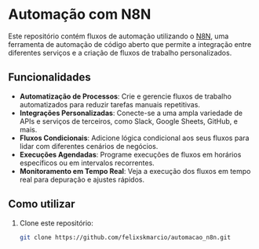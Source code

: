 # Automação com N8N

Este repositório contém fluxos de automação utilizando o [N8N](https://n8n.io/), uma ferramenta de automação de código aberto que permite a integração entre diferentes serviços e a criação de fluxos de trabalho personalizados.

## Funcionalidades

- **Automatização de Processos**: Crie e gerencie fluxos de trabalho automatizados para reduzir tarefas manuais repetitivas.
- **Integrações Personalizadas**: Conecte-se a uma ampla variedade de APIs e serviços de terceiros, como Slack, Google Sheets, GitHub, e mais.
- **Fluxos Condicionais**: Adicione lógica condicional aos seus fluxos para lidar com diferentes cenários de negócios.
- **Execuções Agendadas**: Programe execuções de fluxos em horários específicos ou em intervalos recorrentes.
- **Monitoramento em Tempo Real**: Veja a execução dos fluxos em tempo real para depuração e ajustes rápidos.

## Como utilizar

1. Clone este repositório:
   ```bash
   git clone https://github.com/felixskmarcio/automacao_n8n.git